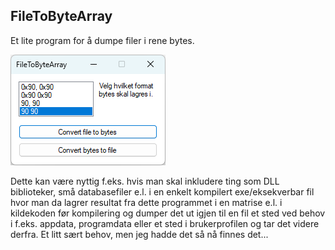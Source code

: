 ﻿## FileToByteArray  

Et lite program for å dumpe filer i rene bytes.  

![Example UI_1](1.png) 

Dette kan være nyttig f.eks. hvis man skal inkludere ting som DLL biblioteker, 
små databasefiler e.l. i en enkelt kompilert exe/eksekverbar fil hvor man da 
lagrer resultat fra dette programmet i en matrise e.l. i kildekoden før kompilering 
og dumper det ut igjen til en fil et sted ved behov i f.eks. appdata, programdata 
eller et sted i brukerprofilen og tar det videre derfra. Et litt sært behov, 
men jeg hadde det så nå finnes det...  